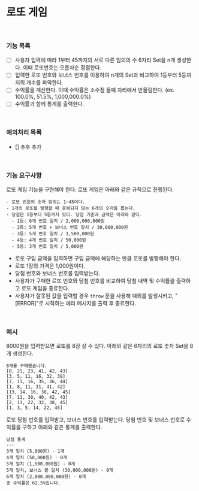# 로또 게임

<br/>

### 기능 목록

- [ ] 사용자 입력에 따라 1부터 45까지의 서로 다른 임의의 수 6자리 Set을 n개 생성한다. 이때 로또번호는 오름차순 정렬한다.
- [ ] 입력한 로또 번호와 보너스 번호를 이용하여 n개의 Set과 비교하여 1등부터 5등까지의 개수를 파악한다.
- [ ] 수익률을 계산한다. 이때 수익률은 소수점 둘째 자리에서 반올림한다. (ex. 100.0%, 51.5%, 1,000,000.0%)
- [ ] 수익률과 함께 통계를 출력한다.

<br/>

### 예외처리 목록

- [] 추후 추가

<br/>

### 기능 요구사항

로또 게임 기능을 구현해야 한다. 로또 게임은 아래와 같은 규칙으로 진행된다.

```
- 로또 번호의 숫자 범위는 1~45이다.
- 1개의 로또를 발행할 때 중복되지 않는 6개의 숫자를 뽑는다.
- 당첨은 1등부터 5등까지 있다. 당첨 기준과 금액은 아래와 같다.
  - 1등: 6개 번호 일치 / 2,000,000,000원
  - 2등: 5개 번호 + 보너스 번호 일치 / 30,000,000원
  - 3등: 5개 번호 일치 / 1,500,000원
  - 4등: 4개 번호 일치 / 50,000원
  - 5등: 3개 번호 일치 / 5,000원
```

- 로또 구입 금액을 입력하면 구입 금액에 해당하는 만큼 로또를 발행해야 한다.
- 로또 1장의 가격은 1,000원이다.
- 당첨 번호와 보너스 번호를 입력받는다.
- 사용자가 구매한 로또 번호와 당첨 번호를 비교하여 당첨 내역 및 수익률을 출력하고 로또 게임을 종료한다.
- 사용자가 잘못된 값을 입력할 경우 `throw` 문을 사용해 예외를 발생시키고, "[ERROR]"로 시작하는 에러 메시지를 출력 후 종료한다.

<br/>

### 예시

8000원을 입력받으면 로또를 8장 살 수 있다.
아래와 같은 6자리의 로또 숫자 Set을 8개 생성한다.

```
8개를 구매했습니다.
[8, 21, 23, 41, 42, 43]
[3, 5, 11, 16, 32, 38]
[7, 11, 16, 35, 36, 44]
[1, 8, 11, 31, 41, 42]
[13, 14, 16, 38, 42, 45]
[7, 11, 30, 40, 42, 43]
[2, 13, 22, 32, 38, 45]
[1, 3, 5, 14, 22, 45]
```

로또 당첨 번호를 입력받고, 보너스 번호를 입력받는다.
당첨 번호 및 보너스 번호로 수익률을 구하고 아래와 같은 통계를 출력한다.

```
당첨 통계
---
3개 일치 (5,000원) - 1개
4개 일치 (50,000원) - 0개
5개 일치 (1,500,000원) - 0개
5개 일치, 보너스 볼 일치 (30,000,000원) - 0개
6개 일치 (2,000,000,000원) - 0개
총 수익률은 62.5%입니다.
```
